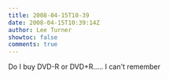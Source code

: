 ```yaml
---
title: 2008-04-15T10-39
date: 2008-04-15T10:39:14Z
author: Lee Turner
showtoc: false
comments: true
---
```


Do I buy DVD-R or DVD+R..... I can't remember

